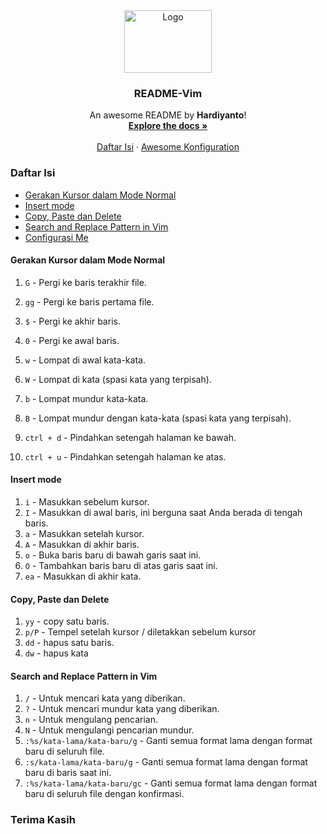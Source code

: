 <div align="center">
  <a href="https://github.com/othneildrew/Best-README-Template">
    <img src="https://github.com/dwiHard/five_byte.github.io/blob/master/images/Vim.svg" alt="Logo" width="140" height="100">
  </a>

<h3 align="center">README-Vim</h3>

  <p align="center">
    An awesome README by <b>Hardiyanto</b>!
    <br />
    <a href="https://github.com/dwiHard/five_byte.github.io/blob/master/README.md"><strong>Explore the docs »</strong></a>
    <br />
    <br />
    <a href="https://github.com/dwiHard/five_byte.github.io/blob/master/vim/vim.md#daftar-isi">Daftar Isi</a>
    ·
    <a href="https://github.com/dwiHard/five_byte.github.io/tree/master/vim">Awesome Konfiguration</a>
  </p>
</div>


### Daftar Isi
* [Gerakan Kursor dalam Mode Normal](#gerakan-kursor-dalam-mode-normal)
* [Insert mode](#insert-mode)
* [Copy, Paste dan Delete](#copy-paste-dan-delete)
* [Search and Replace Pattern in Vim](#search-and-replace-pattern-in-vim)
* [Configurasi Me](https://gitlab.com/dwiHard/LinuxAdministration/-/blob/master/vim/.vimrc)


#### Gerakan Kursor dalam Mode Normal
1. ```G```  - Pergi ke baris terakhir file.
2. ```gg``` - Pergi ke baris pertama file.
3. ```$``` - Pergi ke akhir baris.
4. ```0``` - Pergi ke awal baris.

5. ```w``` - Lompat di awal kata-kata.
6. ```W``` - Lompat di kata (spasi kata yang terpisah).
7. ```b``` - Lompat mundur kata-kata.
8. ```B``` - Lompat mundur dengan kata-kata (spasi kata yang terpisah).

9. ```ctrl + d``` - Pindahkan setengah halaman ke bawah.
10. ```ctrl + u``` - Pindahkan setengah halaman ke atas.


#### Insert mode

1. ```i``` - Masukkan sebelum kursor.
2. ```I``` - Masukkan di awal baris, ini berguna saat Anda berada di tengah baris.
3. ```a``` - Masukkan setelah kursor.
4. ```A``` - Masukkan di akhir baris.
5. ```o``` - Buka baris baru di bawah garis saat ini.
6. ```O``` - Tambahkan baris baru di atas garis saat ini.
7. ```ea``` - Masukkan di akhir kata.
 

#### Copy, Paste dan Delete

1. ```yy``` - copy satu baris.
2. ```p/P``` - Tempel setelah kursor / diletakkan sebelum kursor
3. ```dd``` - hapus satu baris.
4. ```dw``` - hapus kata


#### Search and Replace Pattern in Vim

1. ```/``` - Untuk mencari kata yang diberikan.
2. ```?``` - Untuk mencari mundur kata yang diberikan.
3. ```n``` - Untuk mengulang pencarian.
4. ```N``` - Untuk mengulangi pencarian mundur.
5. ```:%s/kata-lama/kata-baru/g``` - Ganti semua format lama dengan format baru di seluruh file.
6. ```:s/kata-lama/kata-baru/g``` - Ganti semua format lama dengan format baru di baris saat ini.
7. ```:%s/kata-lama/kata-baru/gc``` - Ganti semua format lama dengan format baru di seluruh file dengan konfirmasi.



### Terima Kasih
